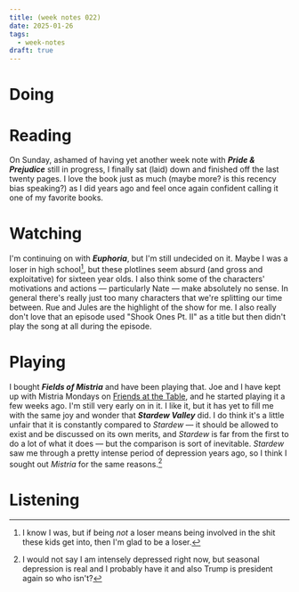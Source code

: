 ```yaml
---
title: (week notes 022)
date: 2025-01-26
tags:
  - week-notes
draft: true
---
```

# Doing

# Reading
On Sunday, ashamed of having yet another week note with **_Pride & Prejudice_** still in progress, I finally sat (laid) down and finished off the last twenty pages. I love the book just as much (maybe more? is this recency bias speaking?) as I did years ago and feel once again confident calling it one of my favorite books.
# Watching
I'm continuing on with **_Euphoria_**, but I'm still undecided on it. Maybe I was a loser in high school[^1], but these plotlines seem absurd (and gross and exploitative) for sixteen year olds. I also think some of the characters' motivations and actions — particularly Nate — make absolutely no sense. In general there's really just too many characters that we're splitting our time between. Rue and Jules are the highlight of the show for me. I also really don't love that an episode used "Shook Ones Pt. II" as a title but then didn't play the song at all during the episode.
# Playing
I bought **_Fields of Mistria_** and have been playing that. Joe and I have kept up with Mistria Mondays on [Friends at the Table](https://www.youtube.com/c/FriendsattheTable), and he started playing it a few weeks ago. I'm still very early on in it. I like it, but it has yet to fill me with the same joy and wonder that **_Stardew Valley_** did. I do think it's a little unfair that it is constantly compared to _Stardew_ — it should be allowed to exist and be discussed on its own merits, and _Stardew_ is far from the first to do a lot of what it does — but the comparison is sort of inevitable. _Stardew_ saw me through a pretty intense period of depression years ago, so I think I sought out _Mistria_ for the same reasons.[^2]
# Listening

[^1]: I know I was, but if being *not* a loser means being involved in the shit these kids get into, then I'm glad to be a loser.
[^2]: I would not say I am intensely depressed right now, but seasonal depression is real and I probably have it and also Trump is president again so who isn't?